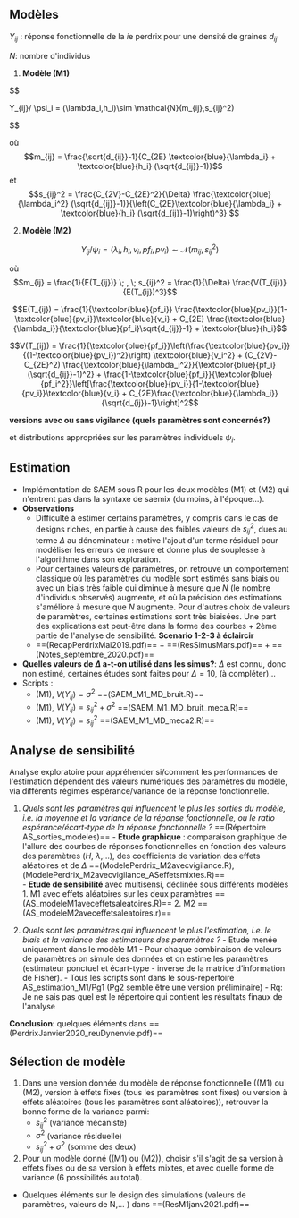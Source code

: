 ## Modèles


$Y_{ij}$ : réponse fonctionnelle de la $i$e perdrix pour une densité de graines $d_{ij}$

$N$: nombre d'individus


1. **Modèle (M1)**

$$

Y_{ij}/ \psi_i = (\lambda_i,h_i)\sim \mathcal{N}(m_{ij},s_{ij}^2)

$$ 

où $$m_{ij} = \frac{\sqrt{d_{ij}}-1}{C_{2E} \textcolor{blue}{\lambda_i} + \textcolor{blue}{h_i} (\sqrt{d_{ij}}-1)}$$ et $$s_{ij}^2 = \frac{C_{2V}-C_{2E}^2}{\Delta} \frac{\textcolor{blue}{\lambda_i^2} (\sqrt{d_{ij}}-1)}{\left(C_{2E}\textcolor{blue}{\lambda_i} + \textcolor{blue}{h_i} (\sqrt{d_{ij}}-1)\right)^3} $$


2. **Modèle (M2)**

$$Y_{ij} / \psi_i = (\lambda_i,h_i,v_i,pf_i,pv_i)\sim \mathcal{N}(m_{ij},s_{ij}^2)$$

où $$m_{ij} = \frac{1}{E(T_{ij})} \; , \; s_{ij}^2 = \frac{1}{\Delta} \frac{V(T_{ij})}{E(T_{ij})^3}$$


$$E(T_{ij}) = \frac{1}{\textcolor{blue}{pf_i}} \frac{\textcolor{blue}{pv_i}}{1-\textcolor{blue}{pv_i}}\textcolor{blue}{v_i} + C_{2E} \frac{\textcolor{blue}{\lambda_i}}{\textcolor{blue}{pf_i}\sqrt{d_{ij}}-1} + \textcolor{blue}{h_i}$$

$$V(T_{ij}) = \frac{1}{\textcolor{blue}{pf_i}}\left(\frac{\textcolor{blue}{pv_i}}{(1-\textcolor{blue}{pv_i})^2}\right) \textcolor{blue}{v_i^2} + (C_{2V}-C_{2E}^2) \frac{\textcolor{blue}{\lambda_i^2}}{\textcolor{blue}{pf_i}(\sqrt{d_{ij}}-1)^2} + \frac{1-\textcolor{blue}{pf_i}}{\textcolor{blue}{pf_i^2}}\left[\frac{\textcolor{blue}{pv_i}}{1-\textcolor{blue}{pv_i}}\textcolor{blue}{v_i} + C_{2E}\frac{\textcolor{blue}{\lambda_i}}{\sqrt{d_{ij}}-1}\right]^2$$


**versions avec ou sans vigilance (quels paramètres sont concernés?)**

et distributions appropriées sur les paramètres individuels $\psi_i$.

## Estimation

- Implémentation de SAEM sous R pour les deux modèles (M1) et (M2) qui n'entrent pas dans la syntaxe de saemix (du moins, à l'époque...).
- **Observations**
	- Difficulté à estimer certains paramètres, y compris dans le cas de designs riches, en partie à cause des faibles valeurs de $s_{ij}^2$, dues au terme $\Delta$ au dénominateur : motive l'ajout d'un terme résiduel pour modéliser les erreurs de mesure et donne plus de souplesse à l'algorithme dans son exploration. 
	- Pour certaines valeurs de paramètres, on retrouve un comportement classique où les paramètres du modèle sont estimés sans biais ou avec un biais très faible qui diminue à mesure que $N$ (le nombre d'individus observés) augmente, et où la précision des estimations s'améliore à mesure que $N$ augmente. Pour d'autres choix de valeurs de paramètres, certaines estimations sont très biaisées. Une part des explications est peut-être dans la forme des courbes + 2ème partie de l'analyse de sensibilité. **Scenario 1-2-3 à éclaircir**
	- ==(RecapPerdrixMai2019.pdf)== + ==(ResSimusMars.pdf)== + ==(Notes_septembre_2020.pdf)==
- **Quelles valeurs de $\Delta$ a-t-on utilisé dans les simus?**: $\Delta$ est connu, donc non estimé, certaines études sont faites pour $\Delta=10$, (à compléter)...  
- Scripts : 
	- (M1), $V(Y_{ij})= \sigma^2$ ==(SAEM_M1_MD_bruit.R)==
	- (M1), $V(Y_{ij})= s_{ij}^2+\sigma^2$ ==(SAEM_M1_MD_bruit_meca.R)==
	- (M1), $V(Y_{ij})= s_{ij}^2$ ==(SAEM_M1_MD_meca2.R)== 

## Analyse de sensibilité 


Analyse exploratoire pour appréhender si/comment les performances de l'estimation dépendent des valeurs numériques des paramètres du modèle, via différents régimes espérance/variance de la réponse fonctionnelle.

 1. *Quels sont les paramètres qui influencent le plus les sorties du modèle, i.e. la moyenne et la variance de la réponse fonctionnelle, ou le ratio espérance/écart-type de la réponse fonctionnelle ?* ==(Répertoire AS_sorties_modeles)==
		- **Etude graphique** : comparaison graphique de l'allure des courbes de réponses fonctionnelles en fonction des valeurs des paramètres ($H$, $\lambda$,...), des coefficients de variation des effets aléatoires et de $\Delta$ ==(ModelePerdrix_M2avecvigilance.R), (ModelePerdrix_M2avecvigilance_ASeffetsmixtes.R)==  
		- **Etude de sensibilité** avec multisensi, déclinée sous différents modèles 
			1. M1 avec effets aléatoires sur les deux paramètres ==(AS_modeleM1aveceffetsaleatoires.R)==
			2. M2 ==(AS_modeleM2aveceffetsaleatoires.r)==
		
2.  *Quels sont les paramètres qui influencent le plus l'estimation, i.e. le biais et la variance des estimateurs des paramètres ?*
		- Etude menée uniquement dans le modèle M1
		- Pour chaque combinaison de valeurs de paramètres on simule des données et on estime les paramètres (estimateur ponctuel et écart-type - inverse de la matrice d’information de Fisher).
		- Tous les scripts sont dans le sous-répertoire AS_estimation_M1/Pg1 (Pg2 semble être une version préliminaire)
		- Rq: Je ne sais pas quel est le répertoire qui contient les résultats finaux de l'analyse

**Conclusion**: quelques éléments dans ==(PerdrixJanvier2020_reuDynenvie.pdf)==

## Sélection de modèle


1. Dans une version donnée du modèle de réponse fonctionnelle ((M1) ou (M2), version à effets fixes (tous les paramètres sont fixes) ou version à effets aléatoires (tous les paramètres sont aléatoires)), retrouver la bonne forme de la variance parmi:
	- $s_{ij}^2$ (variance mécaniste)
	- $\sigma^2$ (variance résiduelle)
	- $s_{ij}^2+\sigma^2$ (somme des deux)
2. Pour un modèle donné ((M1) ou (M2)), choisir s'il s'agit de sa version à effets fixes ou de sa version à effets mixtes, et avec quelle forme de variance (6 possibilités au total). 


- Quelques éléments sur le design des simulations (valeurs de paramètres, valeurs de N,... ) dans ==(ResM1janv2021.pdf)==